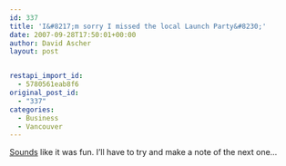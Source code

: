 ```yaml
---
id: 337
title: 'I&#8217;m sorry I missed the local Launch Party&#8230;'
date: 2007-09-28T17:50:01+00:00
author: David Ascher
layout: post


restapi_import_id:
  - 5780561eab8f6
original_post_id:
  - "337"
categories:
  - Business
  - Vancouver
---
```

[Sounds](http://bmannconsulting.com/blog/bmann/successful-launch-party) like it was fun. I&#8217;ll have to try and make a note of the next one&#8230;